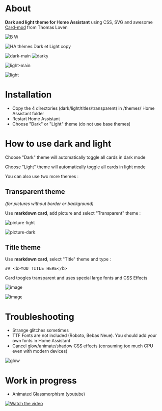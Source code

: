 
<h1>About</h1>

<b>Dark and light theme for Home Assistant</b> using CSS, SVG and awesome <a href="https://github.com/thomasloven/lovelace-card-mod">Card-mod</a> from Thomas Lovén

![B   W](https://github.com/Krakoukas73/ha-dark-light/assets/54374596/058d1dde-a932-4b28-81a4-61eccd8886c6)

![HA thèmes Dark et Light copy](https://github.com/Krakoukas73/home-assistant-dark-light-theme/assets/54374596/b437a34b-d784-4520-90be-8a67946a5cb5)



![dark-main](https://github.com/Krakoukas73/ha-dark-light/assets/54374596/5e753fad-43ba-4f17-9c52-ce8ac6e43185)
![darky](https://github.com/Krakoukas73/ha-dark-light/assets/54374596/df247a86-2fcd-4acf-8599-64f0e69186f0)

![light-main](https://github.com/Krakoukas73/ha-dark-light/assets/54374596/2fec465a-5622-470b-b730-8564f7ad7637)

![light](https://github.com/Krakoukas73/home-assistant-dark-light-theme/assets/54374596/804dbea8-0226-4629-9f52-9c1c5b849b02)



<h1>Installation</h1>

- Copy the 4 directories (dark/light/titles/transparent) in /themes/ Home Assistant folder
- Restart Home Assistant
- Choose "Dark" or "Light" theme (do not use base themes)

<h1>How to use dark and light</h1>

Choose "Dark" theme will automatically toggle all cards in dark mode

Choose "Light" theme will automatically toggle all cards in light mode

You can also use two more themes :

<h2>Transparent theme</h2>

<i>(for pictures without border or background)</i>

Use <b>markdown card</b>, add picture and select "Transparent" theme :

![picture-light](https://github.com/Krakoukas73/home-assistant-dark-light-theme/assets/54374596/e1e926dd-6295-4fd7-afb1-02c6fb5584f3)

![picture-dark](https://github.com/Krakoukas73/home-assistant-dark-light-theme/assets/54374596/d4111762-be78-45bd-a8a4-d5ff478bb2ed)

<h2>Title theme</h2>

Use <b>markdown card</b>, select "Title" theme and type :

<pre>## &lt;b&gt;YOU TITLE HERE&lt;/b&gt;</pre>

Card toogles transparent and uses special large fonts and CSS Effects

![image](https://github.com/Krakoukas73/ha-dark-light/assets/54374596/9837d09f-002b-4ae9-aba0-39b252c650c7)

![image](https://github.com/Krakoukas73/ha-dark-light/assets/54374596/708c1cfa-9573-4367-81f9-85872954195a)

<h1>Troubleshooting</h1>

- Strange glitches sometimes
- TTF Fonts are not included (Roboto, Bebas Neue). You should add your own fonts in Home Assistant
- Cancel glow/animate/shadow CSS effects (consuming too much CPU even with modern devices)

![glow](https://github.com/Krakoukas73/home-assistant-dark-light/assets/54374596/ddba224d-51ed-4ca6-96d8-017dc35e6ce1)

<h1> Work in progress</h1>

- Animated Glassmorphism (youtube)

[![Watch the video](https://img.youtube.com/vi/mXbC1O6ndGA/maxresdefault.jpg)](https://www.youtube.com/watch?v=mXbC1O6ndGA)

